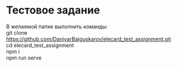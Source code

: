 # Тестовое задание
В желаемой папке выполнить команды:</br>
git clone https://github.com/DaniyarBaiguskarov/elecard_test_assignment.git</br>
cd elecard_test_assignment</br>
npm i</br>
npm run serve</br>